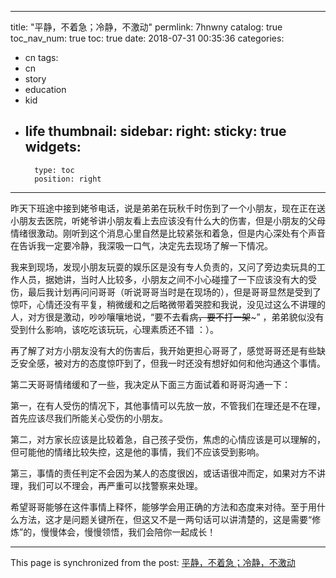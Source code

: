 
---
title: "平静，不着急；冷静，不激动"
permlink: 7hnwny
catalog: true
toc_nav_num: true
toc: true
date: 2018-07-31 00:35:36
categories:
- cn
tags:
- cn
- story
- education
- kid
- life
thumbnail: 
sidebar:
    right:
        sticky: true
widgets:
    -
        type: toc
        position: right
---


昨天下班途中接到姥爷电话，说是弟弟在玩秋千时伤到了一个小朋友，现在正在送小朋友去医院，听姥爷讲小朋友看上去应该没有什么大的伤害，但是小朋友的父母情绪很激动。刚听到这个消息心里自然是比较紧张和着急，但是内心深处有个声音在告诉我一定要冷静，我深吸一口气，决定先去现场了解一下情况。

我来到现场，发现小朋友玩耍的娱乐区是没有专人负责的，又问了旁边卖玩具的工作人员，据她讲，当时人比较多，小朋友之间不小心碰撞了一下应该没有大的受伤，最后我计划再问问哥哥（听说哥哥当时是在现场的），但是哥哥显然是受到了惊吓，心情还没有平复，稍微缓和之后略微带着哭腔和我说，没见过这么不讲理的人，对方很是激动，吵吵嚷嚷地说，“要不去看病~~，要不打一架~~~” ，弟弟貌似没有受到什么影响，该吃吃该玩玩，心理素质还不错 ：）。

再了解了对方小朋友没有大的伤害后，我开始更担心哥哥了，感觉哥哥还是有些缺乏安全感，被对方的态度惊吓到了，但我一时还没有想好如何和他沟通这个事情。

第二天哥哥情绪缓和了一些，我决定从下面三方面试着和哥哥沟通一下：

第一，在有人受伤的情况下，其他事情可以先放一放，不管我们在理还是不在理，首先应该尽我们所能关心受伤的小朋友。

第二，对方家长应该是比较着急，自己孩子受伤，焦虑的心情应该是可以理解的，但可能他的情绪比较失控，这是他的事情，我们不应该受到影响。

第三，事情的责任判定不会因为某人的态度很凶，或话语很冲而定，如果对方不讲理，我们可以不理会，再严重可以找警察来处理。

希望哥哥能够在这件事情上释怀，能够学会用正确的方法和态度来对待。至于用什么方法，这才是问题关键所在，但这又不是一两句话可以讲清楚的，这是需要“修炼”的，慢慢体会，慢慢领悟，我们会陪你一起成长！

- - -

This page is synchronized from the post: [平静，不着急；冷静，不激动](https://steemit.com/@andrewma/7hnwny)
